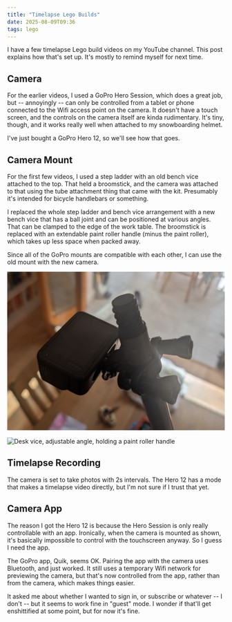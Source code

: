 ```yaml
---
title: "Timelapse Lego Builds"
date: 2025-08-09T09:36
tags: lego
---
```


I have a few timelapse Lego build videos on my YouTube channel. This post explains how that's set up. It's mostly to
remind myself for next time.

## Camera

For the earlier videos, I used a GoPro Hero Session, which does a great job, but -- annoyingly -- can only be controlled
from a tablet or phone connected to the Wifi access point on the camera. It doesn't have a touch screen, and the
controls on the camera itself are kinda rudimentary. It's tiny, though, and it works really well when attached to my
snowboarding helmet.

I've just bought a GoPro Hero 12, so we'll see how that goes.

## Camera Mount

For the first few videos, I used a step ladder with an old bench vice attached to the top. That held a broomstick, and
the camera was attached to that using the tube attachment thing that came with the kit. Presumably it's intended for
bicycle handlebars or something.

I replaced the whole step ladder and bench vice arrangement with a new bench vice that has a ball joint and can be
positioned at various angles. That can be clamped to the edge of the work table. The broomstick is replaced with an
extendable paint roller handle (minus the paint roller), which takes up less space when packed away.

Since all of the GoPro mounts are compatible with each other, I can use the old mount with the new camera.

![GoPro Hero 12, attached to a paint roller handle](/images/2025/2025-08-09-timelapse-lego/timelapse-lego-camera.jpg)

![Desk vice, adjustable angle, holding a paint roller handle](/images/2025/2025-08-09-timelapse-lego/timelapse-lego-mount.jpg)

## Timelapse Recording

The camera is set to take photos with 2s intervals. The Hero 12 has a mode that makes a timelapse video directly, but
I'm not sure if I trust that yet.

## Camera App

The reason I got the Hero 12 is because the Hero Session is only really controllable with an app. Ironically, when the
camera is mounted as shown, it's basically impossible to control with the touchscreen anyway. So I guess I need the app.

The GoPro app, Quik, seems OK. Pairing the app with the camera uses Bluetooth, and just worked. It still uses a
temporary Wifi network for previewing the camera, but that's now controlled from the app, rather than from the camera,
which makes things easier.

It asked me about whether I wanted to sign in, or subscribe or whatever -- I don't -- but it seems to work fine in
"guest" mode. I wonder if that'll get enshittified at some point, but for now it's fine.
